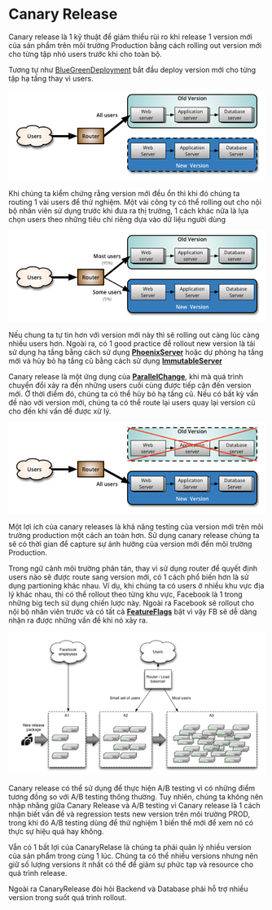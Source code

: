# Canary Release

Canary release là 1 kỹ thuật để giảm thiểu rủi ro khi release 1 version mới của sản phẩm trên môi trường Production bằng cách rolling out version mới cho từng tập nhỏ users trước khi cho toàn bộ.

Tương tự như [BlueGreenDeployment](https://martinfowler.com/bliki/BlueGreenDeployment.html) bắt đầu deploy version mới cho từng tập hạ tầng thay vì users.

![Untitled](/assets/img/canary/Untitled.png)

Khi chúng ta kiểm chứng rằng version mới đều ổn thì khi đó chúng ta routing 1 vài users để thử nghiệm. Một vài công ty có thể rolling out cho nội bộ nhân viên sử dụng trước khi đưa ra thị trường, 1 cách khác nữa là lựa chọn users theo những tiêu chí riêng dựa vào dữ liệu người dùng

![Untitled](/assets/img/canary/Untitled%201.png)

Nếu chung ta tự tin hơn với version mới này thì sẽ rolling out càng lúc càng nhiều users hơn. Ngoài ra, có 1 good practice để rollout new version là tái sử dụng hạ tầng bằng cách sử dụng [**PhoenixServer**](https://martinfowler.com/bliki/PhoenixServer.html) hoặc dự phòng hạ tầng mới và hủy bỏ hạ tầng cũ bằng cách sử dụng **[ImmutableServer](https://martinfowler.com/bliki/ImmutableServer.html)**

Canary release là một ứng dụng của [**ParallelChange**](https://martinfowler.com/bliki/ParallelChange.html), khi mà quá trình chuyển đổi xảy ra đến những users cuối cùng được tiếp cận đến version mới. Ở thời điểm đó, chúng ta có thể hủy bỏ hạ tầng cũ. Nếu có bất kỳ vấn đề nào với version mới, chúng ta có thể route lại users quay lại version cũ cho đến khi vấn đề được xử lý.

![Untitled](/assets/img/canary/Untitled%202.png)

Một lợi ích của canary releases là khả năng testing của version mới trên môi trường production một cách an toàn hơn. Sử dụng canary release chúng ta sẽ có thời gian để capture sự ảnh hưởng của version mới đến môi trường Production.

Trong ngữ cảnh môi trường phân tán, thay vì sử dụng router để quyết định users nào sẽ được route sang version mới, có 1 cách phổ biến hơn là sử dụng partioning khác nhau. Ví dụ, khi chúng ta có users ở nhiều khu vực địa lý khác nhau, thì có thể rollout theo từng khu vực, Facebook là 1 trong những big tech sử dụng chiến lược này. Ngoài ra Facebook sẽ rollout cho nội bộ nhân viên trước và có tất cả [**FeatureFlags**](https://www.notion.so/Canary-Release-1b8222922247432aba9f15ff7cb6d273?pvs=21) bật vì vậy FB sẽ dễ dàng nhận ra được những vấn đề khi nó xảy ra.

![Untitled](/assets/img/canary/Untitled%203.png)

Canary release có thể sử dụng để thực hiện A/B testing vì có những điểm tương đồng so với A/B testing thông thường. Tuy nhiên, chúng ta không nên nhập nhằng giữa Canary Release và A/B testing vì Canary release là 1 cách nhận biết vấn đề và regression tests new version trên môi trường PROD, trong khi đó A/B testing dùng để thử nghiệm 1 biến thể mới để xem nó có thực sự hiệu quả hay không.

Vẫn có 1 bất lợi của CanaryRelase là chúng ta phải quản lý nhiều version của sản phẩm trong cùng 1 lúc. Chúng ta có thể nhiều versions nhưng nên giữ số lượng versions ít nhất có thể để giảm sự phức tạp và resource cho quá trình release.

Ngoài ra CanaryRelease đòi hỏi Backend và Database phải hỗ trợ nhiều version trong suốt quá trình rollout.